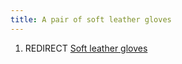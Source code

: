 ```yaml
---
title: A pair of soft leather gloves
---
```


1.  REDIRECT [Soft leather gloves](Soft_leather_gloves "wikilink")